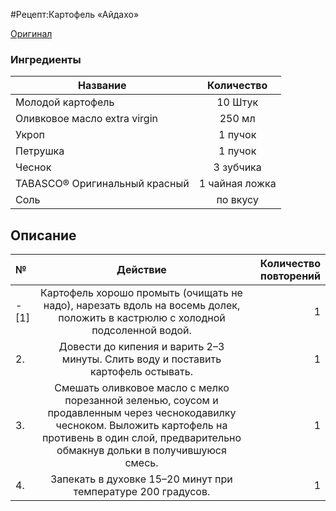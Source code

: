 #Рецепт:Картофель «Айдахо»

[Оригинал](https://eda.ru/recepty/osnovnye-blyuda/kartofel-ajdaho-30625)

### Ингредиенты
| Название        	| Количество    |
| -------------   	|:-------------:|
|Молодой картофель	|10 Штук		|
|Оливковое масло extra virgin |250 мл|
|Укроп|1 пучок|
|Петрушка|1 пучок|
|Чеснок|3 зубчика|
|TABASCO® Оригинальный красный|1 чайная ложка|
|Соль| по вкусу|


## Описание 
|№|Действие|Количество повторений|
| :---        |    :----:   |          ---: |
|-[1]| Картофель хорошо промыть (очищать не надо), нарезать вдоль на восемь долек, положить в кастрюлю с холодной подсоленной водой.|1|
|2.|Довести до кипения и варить 2–3 минуты. Слить воду и поставить картофель остывать.|1|
|3.| Смешать оливковое масло с мелко порезанной зеленью, соусом и продавленным через чеснокодавилку чесноком. Выложить картофель на противень в один слой, предварительно обмакнув дольки в получившуюся смесь. |1|
|4.|Запекать в духовке 15–20 минут при температуре 200 градусов.|1|